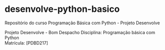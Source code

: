 # desenvolve-python-basico
Repositório do curso Programação Básica com Python - Projeto Desenvolve

 Projeto Desenvolve - Bom Despacho
 Disciplina: Programação básica com Python  
 Matrícula: [PDBD217]
